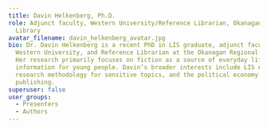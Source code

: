 ```yaml
---
title: Davin Helkenberg, Ph.D.
role: Adjunct faculty, Western University/Reference Librarian, Okanagan Regional
  Library
avatar_filename: davin_helkenberg_avatar.jpg
bio: Dr. Davin Helkenberg is a recent PhD in LIS graduate, adjunct faculty at
  Western University, and Reference Librarian at the Okanagan Regional Library.
  Her research primarily focuses on fiction as a source of everyday life
  information for young people. Davin’s broader interests include LIS education,
  research methodology for sensitive topics, and the political economy of book
  publishing.
superuser: false
user_groups:
  - Presenters
  - Authors
---
```

